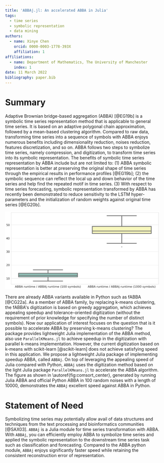 ```yaml
---
title: 'ABBAj.jl: An accelerated ABBA in Julia'
tags:
  - time series
  - symbolic representation
  - data mining
authors:
  - name: Xinye Chen
    orcid: 0000-0003-1778-393X
    affiliation: 1
affiliations:
  - name: Department of Mathematics, The University of Manchester
    index: 1
date: 11 March 2022
bibliography: paper.bib
---
```


# Summary

Adaptive Brownian bridge-based aggregation (ABBA) [@EG19b] is a symbolic time series representation method that is applicable to general time series. It is based on an adaptive polygonal chain approximation, followed by a mean-based clustering algorithm. Compared to raw data, transforming time series into a sequence of symbols with ABBA enjoys numerous benefits including dimensionality reduction, noises reduction, features discretization, and so on. ABBA follows two steps to symbolize time series, namely compression, and digitization, to transform time series into its symbolic representation. The benefits of symbolic time series representation by ABBA include but are not limited to: (1) ABBA symbolic representation is better at preserving the original shape of time series through the empirical results in performance profiles [@EG19b]; (2) the symbolic sequence can reflect the local up and down behavior of the time series and help find the repeated motif in time series. (3) With respect to time series forecasting, symbolic representation transformed by ABBA has recently been demonstrated to reduce sensitivity to the LSTM hyper-parameters and the initialization of random weights against original time series [@EG20b].  

![Runtime comparison of Julia ABBA and Python ABBA.\label{fig:comsort_center}](BOXPLOT.png)

There are already ABBA variants available in Python such as fABBA [@CG22a]. As a member of ABBA family, by replacing k-means clustering, the fABBA's digitization is based on greedy aggregation, which achieves appealing speedup and tolerance-oriented digitization (without the requirement of prior knowledge for specifying the number of distinct symbols). Now our application of interest focuses on the question that is it possible to accelerate ABBA by preserving k-means clustering? The package provides lightweight Julia implementation of the ABBA method, also use `ParallelKMeans.jl` to achieve speedup in the digitization with parallel k-means implementation. However, the current digitization based on k-means with scikit-learn [@scikit-learn] does not achieve satisfying speed in this application. We propose a lightweight Julia package of implementing speedup ABBA, called `ABBAj`. On top of leveraging the appealing speed of Julia compared with Python, `ABBAj` uses the digitization method based on the light Julia package `ParallelKMeans.jl` to accelerate the ABBA algorithm. The figure as shown in \autoref{fig:comsort_center}, generated by running Julia ABBA and official Python ABBA in 100 random noises with a length of 10000, demonstrates the `ABBAj` excellent speed against ABBA in Python. 

# Statement of Need

Symbolizing time series may potentially allow avail of data structures and techniques from the text processing and bioinformatics communities [@SAX03]. `ABBAj` is a Julia module for time series transformation with ABBA. With `ABBAj`, you can efficiently employ ABBA to symbolize time series and applied the symbolic representation to the downstream time series task such as classification and forecasting. Compared to the ABBA python module, `ABBAj` enjoys significantly faster speed while retaining the consistent reconstruction error of representation.  
